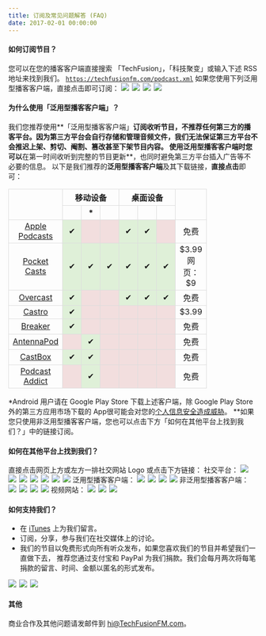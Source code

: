 ```yaml
---
title: 订阅及常见问题解答 (FAQ)
date: 2017-02-01 00:00:00
---
```

#### 如何订阅节目？
您可以在您的播客客户端直接搜索 「TechFusion」，「科技聚变」或输入下述 RSS 地址来找到我们。
<code>https://techfusionfm.com/podcast.xml</code>
如果您使用下列泛用型播客客户端，直接点击即可订阅：
<a href = "https://itunes.apple.com/cn/podcast/%E7%A7%91%E6%8A%80%E8%81%9A%E5%8F%98-techfusion/id1202658654?mt=2"><img src="/images/Apple-Podcast-Icon-BW.svg"></a><span style="padding: 3px"></span><a href = "http://pca.st/podcast/28fcd200-cc7c-0134-10da-25324e2a541d"><img src="/images/Pocket-Casts-Icon-BW.svg"></a><span style="padding: 3px"></span><a href = "https://overcast.fm/itunes1202658654/techfusion"><img src="/images/Overcast-Icon-BW.svg"></a><span style="padding: 3px"></span><a href = "https://playmusic.app.goo.gl/?ibi=com.google.PlayMusic&isi=691797987&ius=googleplaymusic&link=https://play.google.com/music/m/Ipiouils7kq2tvqibapqnnwsm5u?t%3D%25E7%25A7%2591%25E6%258A%2580%25E8%2581%259A%25E5%258F%2598_%28TechFusion%29%26pcampaignid%3DMKT-na-all-co-pr-mu-pod-16"><img src="/images/Play-Music-Icon-BW.svg"></a>

#### 为什么使用「泛用型播客客户端」？
我们您推荐使用**「泛用型播客客户端」**订阅收听节目，不推荐任何第三方的播客平台。因为第三方平台会自行存储和管理音频文件，**我们无法保证第三方平台不会推迟上架、剪切、阉割、篡改甚至下架节目内容**。 使用泛用型播客客户端时您可以**在第一时间收听到完整的节目更新**，也同时避免第三方平台插入广告等不必要的信息。
以下是我们推荐的**泛用型播客客户端**及其下载链接，**直接点击**即可：
<style>table {border-collapse: collapse;text-align: center;}th, td {width="100px" padding: 5px;border: 1px solid #ddd; width:21px;}tr:hover {background-color: #f5f5f5}</style><table style="width:100%"><tr><th rowspan="2"></th><th colspan="3">移动设备</th><th colspan="3">桌面设备</th><th rowspan="2"><i class="fa fa-dollar" aria-hidden="true"></i><tr><th><i class="fa fa-apple" aria-hidden="true"></i></th><th><i class="fa fa-android" aria-hidden="true"></i>*</th><th><i class="fa fa-windows" aria-hidden="true"></i></th><th><i class="fa fa-apple" aria-hidden="true"></i></th><th><i class="fa fa-windows" aria-hidden="true"></i></th><th><i class="fa fa-linux" aria-hidden="true"></i></th></th></tr><tr><td><a href="https://itunes.apple.com/cn/podcast/%E7%A7%91%E6%8A%80%E8%81%9A%E5%8F%98-techfusion/id1202658654?mt=2">Apple Podcasts</a></td><td style="background-color:#dff0d8">&#10004;</td><td style="background-color:#f2dede"></td><td style="background-color:#f2dede"></td><td style="background-color:#dff0d8">&#10004;</td><td style="background-color:#dff0d8">&#10004;</td><td style="background-color:#f2dede"></td><td>免费</td></tr><tr><td><a href = "http://www.shiftyjelly.com/android/pocketcasts">Pocket Casts</a></td><td style="background-color:#dff0d8">&#10004;</td><td style="background-color:#dff0d8">&#10004;</td><td style="background-color:#dff0d8">&#10004;</td><td style="background-color:#dff0d8">&#10004;</td><td style="background-color:#dff0d8">&#10004;</td><td style="background-color:#dff0d8">&#10004;</td><td>$3.99<br>网页：$9</td></tr><tr><td><a href = "https://overcast.fm/">Overcast</a></td><td style="background-color:#dff0d8">&#10004;</td><td style="background-color:#f2dede"></td><td style="background-color:#f2dede"></td><td style="background-color:#dff0d8">&#10004;</td><td style="background-color:#dff0d8">&#10004;</td><td style="background-color:#dff0d8">&#10004;</td><td>免费</td></tr><tr><td><a href = "http://supertop.co/castro/">Castro</a></td><td style="background-color:#dff0d8">&#10004;</td><td style="background-color:#f2dede"></td><td style="background-color:#f2dede"></td><td style="background-color:#f2dede"></td><td style="background-color:#f2dede"></td><td style="background-color:#f2dede"></td><td>$3.99</td></tr><tr><td><a href = "https://breaker.audio/">Breaker</a></td><td style="background-color:#dff0d8">&#10004;</td><td style="background-color:#f2dede"></td><td style="background-color:#f2dede"></td><td style="background-color:#f2dede"></td><td style="background-color:#f2dede"></td><td style="background-color:#f2dede"></td><td>免费</td></tr><tr><td><a href = "http://antennapod.org/">AntennaPod</a></td><td style="background-color:#f2dede"></td><td style="background-color:#dff0d8">&#10004;</td><td style="background-color:#f2dede"></td><td style="background-color:#f2dede"></td><td style="background-color:#f2dede"></td><td style="background-color:#f2dede"></td><td>免费</td></tr><tr><td><a href = "http://castbox.fm/">CastBox</a></td><td style="background-color:#dff0d8">&#10004;</td><td style="background-color:#dff0d8">&#10004;</td><td style="background-color:#f2dede"></td><td style="background-color:#f2dede"></td><td style="background-color:#f2dede"></td><td style="background-color:#f2dede"></td><td>免费</td></tr><tr><td><a href = "https://podcastaddict.uservoice.com/">Podcast Addict</a></td><td style="background-color:#f2dede"></td><td style="background-color:#dff0d8">&#10004;</td><td style="background-color:#f2dede"></td><td style="background-color:#f2dede"></td><td style="background-color:#f2dede"></td><td style="background-color:#f2dede"></td><td>免费</td></tr></table>

\*Android 用户请在 Google Play Store 下载上述客户端，除 Google Play Store 外的第三方应用市场下载的 App很可能会对您的[个人信息安全造成威胁](https://blog.avast.com/2015/10/09/more-malware-found-on-third-party-app-stores/)。
\*\*如果您只使用非泛用型播客客户端，您也可以点击下方「如何在其他平台上找到我们？」中的链接订阅。

#### 如何在其他平台上找到我们？
直接点击网页<i class="fa fa-arrow-circle-o-up" aria-hidden="true"></i>上方或<i class="fa fa-arrow-circle-o-left" aria-hidden="true"></i>左方一排社交网站 Logo 或点击下方链接：
社交平台：
<a href = "http://twitter.com/TechFusionFM"><img src="/images/Twitter-Badge-BW.svg"></a><span style="padding: 3px"></span><a href = "http://weibo.com/TechFusionFM"><img src="/images/Weibo-Badge-BW.svg"></a><span style="padding: 3px"></span><a href = "http://instagram.com/TechFusionFM"><img src="/images/Instagram-Badge-BW.svg"></a><span style="padding: 3px"></span><a href = "https://t.me/TechFusionFM"><img src="/images/Telegram-Channel-Badge-BW.svg"></a><span style="padding: 3px"></span><a href = "https://t.me/TechFusionChat"><img src="/images/Telegram-Chat-Badge-BW.svg"></a><span style="padding: 3px"></span><a href = "https://zhuanlan.zhihu.com/TechFusion"><img src="/images/Zhihu-Badge-BW.svg"></a><span style="padding: 3px"></span><a href = "mailto:hi@TechFusionFM.com"><img src="/images/Email-Badge-BW.svg"></a>
泛用型播客客户端：
<a href = "https://itunes.apple.com/cn/podcast/%E7%A7%91%E6%8A%80%E8%81%9A%E5%8F%98-techfusion/id1202658654?mt=2"><img src="/images/Apple-Podcast-Badge-BW.svg"></a><span style="padding: 3px"></span><a href = "http://pca.st/podcast/28fcd200-cc7c-0134-10da-25324e2a541d"><img src="/images/Pocket-Casts-Badge-BW.svg"></a><span style="padding: 3px"></span><a href = "https://overcast.fm/itunes1202658654/techfusion"><img src="/images/Overcast-Badge-BW.svg"></a><span style="padding: 3px"></span><a href = "https://playmusic.app.goo.gl/?ibi=com.google.PlayMusic&isi=691797987&ius=googleplaymusic&link=https://play.google.com/music/m/Ipiouils7kq2tvqibapqnnwsm5u?t%3D%25E7%25A7%2591%25E6%258A%2580%25E8%2581%259A%25E5%258F%2598_%28TechFusion%29%26pcampaignid%3DMKT-na-all-co-pr-mu-pod-16"><img src="/images/Play-Music-Badge-BW.svg"></a>
非泛用型播客客户端：
<a href = "https://www.lizhi.fm/1494013/"><img src="/images/LizhiFM-Badge-BW.svg"></a><span style="padding: 3px"></span><a href = "http://www.ximalaya.com/72456289/album/6648521"><img src="/images/Ximalaya-Badge-BW.svg"></a><span style="padding: 3px"></span><a href = "http://music.163.com/#/djradio?id=347498120"><img src="/images/163-Music-Badge-BW.svg"></a><span style="padding: 3px"></span><a href = "https://soundcloud.com/techfusion"><img src="/images/SoundCloud-Badge-BW.svg"></a>
视频网站：
<a href = "https://www.youtube.com/channel/UC6uvHf21Tjm5lepw6P2Ki-Q"><img src="/images/YouTube-Badge-BW.svg"></a><span style="padding: 3px"></span><a href = "http://i.youku.com/techfusion"><img src="/images/Youku-Badge-BW.svg"></a><span style="padding: 3px"></span><a href = "http://www.tudou.com/home/TechFusion"><img src="/images/Tudou-Badge-BW.svg"></a>

#### 如何支持我们？
- 在 [iTunes](https://itunes.apple.com/cn/podcast/id1202658654) 上为我们留言。
- 订阅，分享，参与我们在社交媒体上的讨论。
- 我们的节目以免费形式向所有听众发布，如果您喜欢我们的节目并希望我们一直做下去， 推荐您通过支付宝和 PayPal 为我们捐款。我们会每月两次将每笔捐款的留言、时间、金额以匿名的形式发布。

<a href = "https://qr.alipay.com/FKX09288AJOENI0MVZXM12"><img src="/images/Alipay-Phone.svg"></a><span style="padding: 3px"></span><a href = "/images/QR.JPG"><img src="/images/Alipay-PC.svg"></a><span style="padding: 3px"></span><a href = "https://paypal.me/techfusionfm/5"><img src="/images/Paypal-Phone.svg"></a>

#### 其他
商业合作及其他问题请发邮件到 hi@TechFusionFM.com。